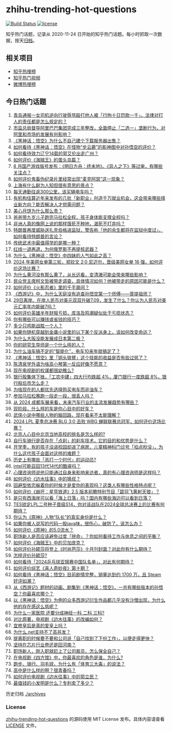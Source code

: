 # zhihu-trending-hot-questions

[![Build Status](https://github.com/justjavac/zhihu-trending-hot-questions/workflows/ci/badge.svg?branch=master)](https://github.com/justjavac/zhihu-trending-hot-questions/actions)
[![license](https://img.shields.io/github/license/justjavac/zhihu-trending-hot-questions)](https://github.com/justjavac/zhihu-trending-hot-questions/blob/master/LICENSE)

知乎热门话题，记录从 2020-11-24
日开始的知乎热门话题。每小时抓取一次数据，按天[归档](./archives)。

## 相关项目

- [知乎热搜榜](https://github.com/justjavac/zhihu-trending-top-search)
- [知乎热门视频](https://github.com/justjavac/zhihu-trending-hot-video)
- [微博热搜榜](https://github.com/justjavac/weibo-trending-hot-search)

## 今日热门话题

<!-- BEGIN -->
<!-- 最后更新时间 Sat Aug 31 2024 10:42:57 GMT+0800 (China Standard Time) -->

1. [青岛通报一女司机逆向行驶辱骂殴打他人被「行拘十日罚款一千」，法律对打人的责任都是怎么规定的？](https://www.zhihu.com/question/665690853)
1. [市监总局督导阿里巴巴集团完成三年整改，全面停止「二选一」垄断行为，对阿里和市场的发展有何影响？](https://www.zhihu.com/question/665715173)
1. [《黑神话：悟空》为什么不自己建个下载服务器出售？](https://www.zhihu.com/question/664862603)
1. [如何看待《黑神话：悟空》在怪物“步云鹿”的影神图中对孙悟空的评价？](https://www.zhihu.com/question/665091499)
1. [如何看待效力辽宁14载的郭艾伦出走广州？](https://www.zhihu.com/question/665335779)
1. [如何评价《海贼王》的蛋头岛篇？](https://www.zhihu.com/question/665461184)
1. [8 月国产游戏版号发布：《明日方舟：终末地》、《异人之下》等过审，有哪些关注点？](https://www.zhihu.com/question/665721143)
1. [如何评价鬼畜伪纪录片里经常出现“麦克阿瑟”这一现象？](https://www.zhihu.com/question/591345252)
1. [上海有什么鲜为人知但很有意思的景点？](https://www.zhihu.com/question/20174506)
1. [每天通勤往返300公里，该买辆电车吗？](https://www.zhihu.com/question/665687244)
1. [有机构估算近年来发布的几批「新职业」创造千万就业机会，这会带来哪些择业新方向？能否解决人才供需问题？](https://www.zhihu.com/question/665629991)
1. [美心月饼为什么那么贵？](https://www.zhihu.com/question/291683629)
1. [爸爸带九岁儿子跑完马拉松全程，孩子身体能支撑全程吗？](https://www.zhihu.com/question/665480239)
1. [非洲人真的像网上说的那样饿死不种地，渴死不打井吗？](https://www.zhihu.com/question/305114543)
1. [特朗普再度威胁送扎克伯格进监狱，警告称「他的余生都将在监狱中度过」，如何看待特朗普的言论？](https://www.zhihu.com/question/665594726)
1. [传统武术中最值得学的是哪一种？](https://www.zhihu.com/question/608063657)
1. [红线一退再退，为何俄罗斯不再提核武器？](https://www.zhihu.com/question/665595768)
1. [为什么《黑神话：悟空》中四妹的人气如此之高？](https://www.zhihu.com/question/664090086)
1. [2024 年美网女单第三轮，郑钦文 2:0 尼迈尔，晋级美网女单 16 强，如何评价这场比赛？](https://www.zhihu.com/question/665748337)
1. [为什么黄河没有那么黄了，从长远看，变清澈可能会带来哪些影响？](https://www.zhihu.com/question/658077078)
1. [民众党主席柯文哲被带走调查，具体情况如何？他被带走的原因可能是什么？](https://www.zhihu.com/question/665704269)
1. [如何评价《火影忍者》里的千手扉间？](https://www.zhihu.com/question/272290307)
1. [《西游记》中，为什么天庭没有追查孙悟空第一个师傅——菩提祖师？](https://www.zhihu.com/question/403995759)
1. [29日离岸、在岸人民币对美元双双升破7.09，发生了什么？你认为人民币对美元汇率年内能破7吗？](https://www.zhihu.com/question/665639706)
1. [如何评价英雄半年财报亏损，库洛及鸣潮疑似处于亏损状态？](https://www.zhihu.com/question/665733399)
1. [你有哪些可以赚钱或省钱的技巧？](https://www.zhihu.com/question/20977046)
1. [多少只鸡能战胜一个人？](https://www.zhihu.com/question/28507089)
1. [如果你随机穿越到金庸小说里的以下某个反派身上，该如何改变命运？](https://www.zhihu.com/question/312913332)
1. [为什么大阪没能发展成日本第二极？](https://www.zhihu.com/question/41665276)
1. [你的研究生导师是一个什么样的人？](https://www.zhihu.com/question/489890918)
1. [为什么油车搞不定的“智能化”，电车10来年就搞定了？](https://www.zhihu.com/question/664612158)
1. [《黑神话：悟空》里「铜头铁臂」这个技能的收益是否有些过低了？](https://www.zhihu.com/question/665620378)
1. [陈清泉学外语为啥高小琴第一反应好像不愿意？](https://www.zhihu.com/question/533524169)
1. [现在电视剧的权谋都很幼稚么?](https://www.zhihu.com/question/665557790)
1. [银行股集体下挫，「工农中建」四大行均跌超 4%，厦门银行一度跌超 8%，银行股后市怎么走？](https://www.zhihu.com/question/665614131)
1. [为啥现在的人都优先选择购买电车而非油车？](https://www.zhihu.com/question/665321915)
1. [参加马拉松赛跑一段走一段，很丢人吗？](https://www.zhihu.com/question/665544862)
1. [从 2024 成都车展来看，未来汽车行业的主流发展趋势有哪些？](https://www.zhihu.com/question/665630881)
1. [现阶段，什么样的车是你心目中的好车？](https://www.zhihu.com/question/653208087)
1. [武侠小说中哪些人物的脑回路，现在看来不太能理解？](https://www.zhihu.com/question/664279066)
1. [2024 LPL 夏季总决赛 BLG 3:0 击败 WBG 蝉联联赛总冠军，如何评价这场比赛？](https://www.zhihu.com/question/665717690)
1. [北京人心目中北京当地高校的排名是怎么样的?](https://www.zhihu.com/question/39361221)
1. [自行车骑行是否存在「点刹」的刹车技术，它的目的和优势是什么？](https://www.zhihu.com/question/665648199)
1. [开学季，有的孩子没进校园却进了病房，儿童精神科门诊号「掐点秒没」，为什么这代孩子会面对这样的难题？](https://www.zhihu.com/question/664891666)
1. [历史上有哪些「吊打一个时代」的运动员?](https://www.zhihu.com/question/365600125)
1. [intel可能召回13代14代的酷睿吗？](https://www.zhihu.com/question/662264375)
1. [心理咨询师说他只能通过自身来影响来访者，真的有心理咨询师是这样吗？](https://www.zhihu.com/question/664982135)
1. [如何评价《边水往事》中的猜叔？](https://www.zhihu.com/question/664476418)
1. [回避型依恋躲着你的时候才是爱你的表现吗？这类人有哪些性格特点呢？](https://www.zhihu.com/question/665146680)
1. [如何评价《崩坏：星穹铁道》2.5 版本前瞻特别节目「碧羽飞黄射天狼」？](https://www.zhihu.com/question/665733362)
1. [是只有西海岸可以看「海上日落」吗？国内有哪些海边可以看到日落？](https://www.zhihu.com/question/664084392)
1. [TES锁定LPL二号种子晋级S14，你对该战队在2024全球总决赛上的比赛有何期待？](https://www.zhihu.com/question/665734704)
1. [你认为《原神》人物“队长”的真实身份是什么？](https://www.zhihu.com/question/665610584)
1. [如果你被人说写的代码一股java味，很伤心，破防了，该怎么办？](https://www.zhihu.com/question/662538042)
1. [如何评价《原神》的5.0流水？](https://www.zhihu.com/question/665652331)
1. [职场新人是否应该避免过度「拼命」？你如何看待工作与休息之间的平衡？](https://www.zhihu.com/question/662639455)
1. [如何评价《海贼王》中的贝加庞克？](https://www.zhihu.com/question/664294974)
1. [如何评价孙颖莎将登上《时尚芭莎》十月刊封面？对此你有什么期待？](https://www.zhihu.com/question/665694975)
1. [怎样评价孙颖莎?](https://www.zhihu.com/question/604736810)
1. [如何看待「2024乒乓球亚锦赛中国队名单」，对此有何期待？](https://www.zhihu.com/question/665717043)
1. [如何评价综艺《喜人奇妙夜》第十期？](https://www.zhihu.com/question/665698275)
1. [如何看待《黑神话：悟空》目前剧情完整，销量达到约 1700 万，且 Steam 好评如潮？](https://www.zhihu.com/question/665536397)
1. [从《西游记》题材的动画、剧集到《黑神话：悟空》，一共有哪些版本的孙悟空？你最喜欢哪个？](https://www.zhihu.com/question/665593820)
1. [以《黑神话：悟空》为例的众多西游记衍生作品都几乎没有沙僧出现，为什么他的存在感这么低呢？](https://www.zhihu.com/question/665595556)
1. [为什么一家医院 还要分成神经一科 二科 三科?](https://www.zhihu.com/question/638406982)
1. [对比原著，电视剧《边水往事》的改编如何？](https://www.zhihu.com/question/664699933)
1. [宜修皇后是真的爱皇上吗？](https://www.zhihu.com/question/288000197)
1. [为什么.net支持不了高并发？](https://www.zhihu.com/question/665371578)
1. [提离职的时候要不要和公司说「自己找到了下份工作」，以便走得更快？](https://www.zhihu.com/question/665558576)
1. [坚持在芯片行业卷还是回河南？](https://www.zhihu.com/question/660890911)
1. [职场新人，刚入职就赶上了公司裁员，怎么保全自己？](https://www.zhihu.com/question/665312086)
1. [在电视剧《四方馆》中，你最喜欢的角色是谁，为什么?](https://www.zhihu.com/question/665203634)
1. [跑步、骑行、羽毛球，为什么有「体育三大毒」的说法？](https://www.zhihu.com/question/660995664)
1. [高中是什么样的啊？很青春吗？](https://www.zhihu.com/question/658090236)
1. [如何评价电视剧《边水往事》中的郭立民？](https://www.zhihu.com/question/665198200)
1. [最值钱的小发明是什么？专利卖了多少？](https://www.zhihu.com/question/22919246)

<!-- END -->

历史归档 [./archives](./archives)

### License

[zhihu-trending-hot-questions](https://github.com/justjavac/zhihu-trending-hot-questions)
的源码使用 MIT License 发布。具体内容请查看 [LICENSE](./LICENSE) 文件。
